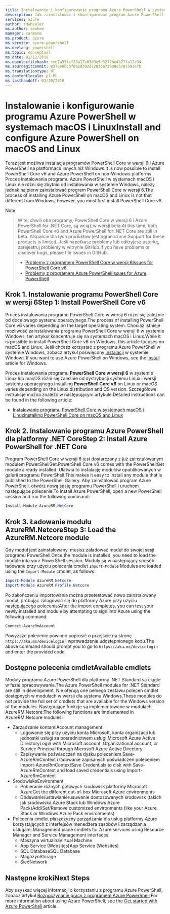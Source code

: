 ```yaml
---
title: Instalowanie i konfigurowanie programu Azure PowerShell w systemach macOS i Linux | Microsoft Docs
description: Jak zainstalować i skonfigurować program Azure PowerShell do pierwszego użycia w systemach macOS i Linux.
services: azure
author: sdwheeler
ms.author: sewhee
manager: carmonm
ms.product: azure
ms.service: azure-powershell
ms.devlang: powershell
ms.topic: conceptual
ms.date: 01/12/2018
ms.openlocfilehash: eed7a35fcf20a17c83d9e5e3272be4b77fa12c34
ms.sourcegitcommit: 8376e0bc5f862d382d7283ba72990e3707591e7b
ms.translationtype: HT
ms.contentlocale: pl-PL
ms.lasthandoff: 03/30/2018
---
```

# <a name="install-and-configure-azure-powershell-on-macos-and-linux"></a><span data-ttu-id="914e0-103">Instalowanie i konfigurowanie programu Azure PowerShell w systemach macOS i Linux</span><span class="sxs-lookup"><span data-stu-id="914e0-103">Install and configure Azure PowerShell on macOS and Linux</span></span>

<span data-ttu-id="914e0-104">Teraz jest możliwa instalacja programów PowerShell Core w wersji 6 i Azure PowerShell na platformach innych niż Windows.</span><span class="sxs-lookup"><span data-stu-id="914e0-104">It is now possible to install PowerShell Core v6 and Azure PowerShell on non-Windows platforms.</span></span>
<span data-ttu-id="914e0-105">Proces instalowania programu Azure PowerShell w systemach macOS i Linux nie różni się zbytnio od instalowania w systemie Windows, należy jednak najpierw zainstalować program PowerShell Core w wersji 6.</span><span class="sxs-lookup"><span data-stu-id="914e0-105">The process of installing Azure PowerShell on macOS and Linux is not that different from Windows, however, you must first install PowerShell Core v6.</span></span>

> [!NOTE]

> <span data-ttu-id="914e0-106">W tej chwili oba programy, PowerShell Core w wersji 6 i Azure PowerShell for .NET Core, są wciąż w wersji beta.</span><span class="sxs-lookup"><span data-stu-id="914e0-106">At this time, both PowerShell Core v6 and Azure PowerShell for .NET Core are still in beta.</span></span>
> <span data-ttu-id="914e0-107">Wsparcie dla tych produktów jest ograniczone.</span><span class="sxs-lookup"><span data-stu-id="914e0-107">Support for these products is limited.</span></span> <span data-ttu-id="914e0-108">Jeśli napotkasz problemy lub odkryjesz usterkę, zarejestruj problemy w witrynie GitHub.</span><span class="sxs-lookup"><span data-stu-id="914e0-108">If you have problems or discover bugs, please file Issues in GitHub.</span></span>
>
> * [<span data-ttu-id="914e0-109">Problemy z programem PowerShell Core w wersji 6</span><span class="sxs-lookup"><span data-stu-id="914e0-109">Issues for PowerShell Core v6</span></span>](https://github.com/PowerShell/PowerShell/issues)
> * [<span data-ttu-id="914e0-110">Problemy z programem Azure PowerShell</span><span class="sxs-lookup"><span data-stu-id="914e0-110">Issues for Azure PowerShell</span></span>](https://github.com/azure/azure-docs-powershell/issues)

## <a name="step-1-install-powershell-core-v6"></a><span data-ttu-id="914e0-111">Krok 1. Instalowanie programu PowerShell Core w wersji 6</span><span class="sxs-lookup"><span data-stu-id="914e0-111">Step 1: Install PowerShell Core v6</span></span>

<span data-ttu-id="914e0-112">Proces instalowania programu PowerShell Core w wersji 6 różni się zależnie od docelowego systemu operacyjnego.</span><span class="sxs-lookup"><span data-stu-id="914e0-112">The process of installing PowerShell Core v6 varies depending on the target operating system.</span></span>
<span data-ttu-id="914e0-113">Chociaż istnieje możliwość zainstalowania programu PowerShell Core w wersji 6 w systemie Windows, ten artykuł koncentruje się na systemach macOS i Linux.</span><span class="sxs-lookup"><span data-stu-id="914e0-113">While it is possible to install PowerShell Core v6 on Windows, this article focuses on macOS and Linux.</span></span> <span data-ttu-id="914e0-114">Jeśli chcesz korzystać z programu Azure PowerShell w systemie Windows, zobacz artykuł poświęcony [instalacji](./install-azurerm-ps.md) w systemie Windows.</span><span class="sxs-lookup"><span data-stu-id="914e0-114">If you want to use Azure PowerShell on Windows, see the [install](./install-azurerm-ps.md) article for Windows.</span></span>

<span data-ttu-id="914e0-115">Proces instalowania programu **PowerShell Core w wersji 6** w systemie Linux lub macOS różni się zależnie od dystrybucji systemu Linux i wersji systemu operacyjnego.</span><span class="sxs-lookup"><span data-stu-id="914e0-115">Installing **PowerShell Core v6** on Linux or macOS varies depending on the Linux distribution and OS version.</span></span>
<span data-ttu-id="914e0-116">Szczegółowe instrukcje można znaleźć w następującym artykule:</span><span class="sxs-lookup"><span data-stu-id="914e0-116">Detailed instructions can be found in the following article:</span></span>

- [<span data-ttu-id="914e0-117">Instalowanie programu PowerShell Core w systemach macOS i Linux</span><span class="sxs-lookup"><span data-stu-id="914e0-117">Installing PowerShell Core on macOS and Linux</span></span>](/powershell/scripting/setup/installing-powershell-core-on-macos-and-linux)

## <a name="step-2-install-azure-powershell-for-net-core"></a><span data-ttu-id="914e0-118">Krok 2. Instalowanie programu Azure PowerShell dla platformy .NET Core</span><span class="sxs-lookup"><span data-stu-id="914e0-118">Step 2: Install Azure PowerShell for .NET Core</span></span>

<span data-ttu-id="914e0-119">Program PowerShell Core w wersji 6 jest dostarczany z już zainstalowanym modułem PowerShellGet.</span><span class="sxs-lookup"><span data-stu-id="914e0-119">PowerShell Core v6 comes with the PowerShellGet module already installed.</span></span> <span data-ttu-id="914e0-120">Ułatwia to instalację modułów opublikowanych w galerii programu PowerShell.</span><span class="sxs-lookup"><span data-stu-id="914e0-120">This makes it easy to install any module that is published to the PowerShell Gallery.</span></span> <span data-ttu-id="914e0-121">Aby zainstalować program Azure PowerShell, otwórz nową sesję programu PowerShell i uruchom następujące polecenie:</span><span class="sxs-lookup"><span data-stu-id="914e0-121">To install Azure PowerShell, open a new PowerShell session and run the following command:</span></span>

```powershell
Install-Module AzureRM.NetCore
```

## <a name="step-3-load-the-azurermnetcore-module"></a><span data-ttu-id="914e0-122">Krok 3. Ładowanie modułu AzureRM.Netcore</span><span class="sxs-lookup"><span data-stu-id="914e0-122">Step 3: Load the AzureRM.Netcore module</span></span>

<span data-ttu-id="914e0-123">Gdy moduł jest zainstalowany, musisz załadować moduł do swojej sesji programu PowerShell.</span><span class="sxs-lookup"><span data-stu-id="914e0-123">Once the module is installed, you need to load the module into your PowerShell session.</span></span> <span data-ttu-id="914e0-124">Moduły są w następujący sposób ładowane przy użyciu polecenia cmdlet `Import-Module`:</span><span class="sxs-lookup"><span data-stu-id="914e0-124">Modules are loaded using the `Import-Module` cmdlet, as follows:</span></span>

```powershell
Import-Module AzureRM.Netcore
Import-Module AzureRM.Profile.Netcore
```

<span data-ttu-id="914e0-125">Po zakończeniu importowania można przetestować nowo zainstalowany moduł, próbując zalogować się do platformy Azure przy użyciu następującego polecenia:</span><span class="sxs-lookup"><span data-stu-id="914e0-125">After the import completes, you can test your newly installed and module by attempting to sign into Azure using the following command:</span></span>

```powershell
Connect-AzureRmAccount
```

<span data-ttu-id="914e0-126">Powyższe polecenie powinno poprosić o przejście na stronę `https://aka.ms/devicelogin` i wprowadzenie udostępnionego kodu.</span><span class="sxs-lookup"><span data-stu-id="914e0-126">The above command should prompt you to go to `https://aka.ms/devicelogin` and enter the provided code.</span></span>

## <a name="available-cmdlets"></a><span data-ttu-id="914e0-127">Dostępne polecenia cmdlet</span><span class="sxs-lookup"><span data-stu-id="914e0-127">Available cmdlets</span></span>

<span data-ttu-id="914e0-128">Moduły programu Azure PowerShell dla platformy .NET Standard są ciągle w fazie opracowywania.</span><span class="sxs-lookup"><span data-stu-id="914e0-128">The Azure PowerShell modules for .NET Standard are still in development.</span></span> <span data-ttu-id="914e0-129">Nie oferują one pełnego zestawu poleceń cmdlet dostępnych w modułach w wersji dla systemu Windows.</span><span class="sxs-lookup"><span data-stu-id="914e0-129">These modules do not provide the full set of cmdlets that are available for the Windows version of the modules.</span></span> <span data-ttu-id="914e0-130">Następujące funkcje są implementowane w modułach AzureRM.Netcore:</span><span class="sxs-lookup"><span data-stu-id="914e0-130">The following functions are implemented in AzureRM.Netcore modules:</span></span>

* <span data-ttu-id="914e0-131">Zarządzanie kontami</span><span class="sxs-lookup"><span data-stu-id="914e0-131">Account management</span></span>
  - <span data-ttu-id="914e0-132">Logowanie się przy użyciu konta Microsoft, konta organizacji lub jednostki usługi za pośrednictwem usługi Microsoft Azure Active Directory</span><span class="sxs-lookup"><span data-stu-id="914e0-132">Login with Microsoft account, Organizational account, or Service Principal through Microsoft Azure Active Directory</span></span>
  - <span data-ttu-id="914e0-133">Zapisywanie poświadczeń na dysku poleceniem Save-AzureRmContext i ładowanie zapisanych poświadczeń poleceniem Import-AzureRmContext</span><span class="sxs-lookup"><span data-stu-id="914e0-133">Save Credentials to disk with Save-AzureRmContext and load saved credentials using Import-AzureRmContext</span></span>
* <span data-ttu-id="914e0-134">Środowisko</span><span class="sxs-lookup"><span data-stu-id="914e0-134">Environment</span></span>
  - <span data-ttu-id="914e0-135">Pobieranie różnych gotowych środowisk platformy Microsoft Azure</span><span class="sxs-lookup"><span data-stu-id="914e0-135">Get the different out-of-box Microsoft Azure environments</span></span>
  - <span data-ttu-id="914e0-136">Dodawanie/ustawianie/usuwanie dostosowanych środowisk (takich jak środowiska Azure Stack lub Windows Azure Pack)</span><span class="sxs-lookup"><span data-stu-id="914e0-136">Add/Set/Remove customized environments (like your Azure Stack or Windows Azure Pack environments)</span></span>
* <span data-ttu-id="914e0-137">Polecenia cmdlet płaszczyzny zarządzania dla usług platformy Azure korzystających z interfejsów menedżera zasobów i zarządzania usługami.</span><span class="sxs-lookup"><span data-stu-id="914e0-137">Management plane cmdlets for Azure services using Resource Manager and Service Management interfaces.</span></span>
  - <span data-ttu-id="914e0-138">Maszyna wirtualna</span><span class="sxs-lookup"><span data-stu-id="914e0-138">Virtual Machine</span></span>
  - <span data-ttu-id="914e0-139">App Service (Websites)</span><span class="sxs-lookup"><span data-stu-id="914e0-139">App Service (Websites)</span></span>
  - <span data-ttu-id="914e0-140">SQL Database</span><span class="sxs-lookup"><span data-stu-id="914e0-140">SQL Database</span></span>
  - <span data-ttu-id="914e0-141">Magazyn</span><span class="sxs-lookup"><span data-stu-id="914e0-141">Storage</span></span>
  - <span data-ttu-id="914e0-142">Sieć</span><span class="sxs-lookup"><span data-stu-id="914e0-142">Network</span></span>

## <a name="next-steps"></a><span data-ttu-id="914e0-143">Następne kroki</span><span class="sxs-lookup"><span data-stu-id="914e0-143">Next Steps</span></span>

<span data-ttu-id="914e0-144">Aby uzyskać więcej informacji o korzystaniu z programu Azure PowerShell, zobacz artykuł [Rozpoczynanie pracy z programem Azure PowerShell](get-started-azureps.md).</span><span class="sxs-lookup"><span data-stu-id="914e0-144">For more information about using Azure PowerShell, see the [Get started with Azure PowerShell](get-started-azureps.md) article.</span></span>
